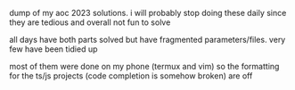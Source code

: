 dump of my aoc 2023 solutions. i will probably stop doing these daily since they are tedious and overall not fun to solve

all days have both parts solved but have fragmented parameters/files. very few have been tidied up

most of them were done on my phone (termux and vim) so the formatting for the ts/js projects (code completion is somehow broken) are off

